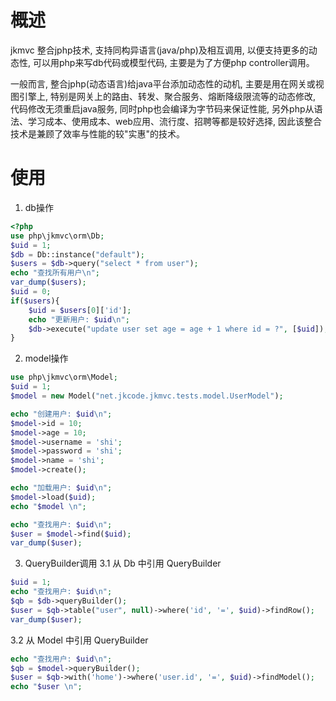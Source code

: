 # 概述
jkmvc 整合jphp技术, 支持同构异语言(java/php)及相互调用, 以便支持更多的动态性, 可以用php来写db代码或模型代码, 主要是为了方便php controller调用。

一般而言, 整合jphp(动态语言)给java平台添加动态性的动机, 主要是用在网关或视图引擎上, 特别是网关上的路由、转发、聚合服务、熔断降级限流等的动态修改, 代码修改无须重启java服务, 同时php也会编译为字节码来保证性能, 另外php从语法、学习成本、使用成本、web应用、流行度、招聘等都是较好选择, 因此该整合技术是兼顾了效率与性能的较"实惠"的技术。

# 使用

1. db操作
```php
<?php
use php\jkmvc\orm\Db;
$uid = 1;
$db = Db::instance("default");
$users = $db->query("select * from user");
echo "查找所有用户\n";
var_dump($users);
$uid = 0;
if($users){
    $uid = $users[0]['id'];
    echo "更新用户: $uid\n";
    $db->execute("update user set age = age + 1 where id = ?", [$uid]);
}
```

2. model操作
```php
use php\jkmvc\orm\Model;
$uid = 1;
$model = new Model("net.jkcode.jkmvc.tests.model.UserModel");

echo "创建用户: $uid\n";
$model->id = 10;
$model->age = 10;
$model->username = 'shi';
$model->password = 'shi';
$model->name = 'shi';
$model->create();

echo "加载用户: $uid\n";
$model->load($uid);
echo "$model \n";

echo "查找用户: $uid\n";
$user = $model->find($uid);
var_dump($user);
```

3. QueryBuilder调用
3.1 从 Db 中引用 QueryBuilder
```php
$uid = 1;
echo "查找用户: $uid\n";
$qb = $db->queryBuilder();
$user = $qb->table("user", null)->where('id', '=', $uid)->findRow();
var_dump($user);
```

3.2 从 Model 中引用 QueryBuilder
```php
echo "查找用户: $uid\n";
$qb = $model->queryBuilder();
$user = $qb->with('home')->where('user.id', '=', $uid)->findModel();
echo "$user \n";
```